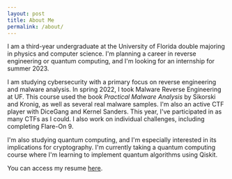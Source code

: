 ```yaml
---
layout: post
title: About Me
permalink: /about/
---
```


I am a third-year undergraduate at the University of Florida double majoring in physics and computer science. I'm planning a career in reverse engineering or quantum computing, and I'm looking for an internship for summer 2023.

I am studying cybersecurity with a primary focus on reverse engineering and malware analysis. In spring 2022, I took Malware Reverse Engineering at UF. This course used the book *Practical Malware Analysis* by Sikorski and Kronig, as well as several real malware samples. I'm also an active CTF player with DiceGang and Kernel Sanders. This year, I've participated in as many CTFs as I could. I also work on individual challenges, including completing Flare-On 9.

I'm also studying quantum computing, and I'm especially interested in its implications for cryptography. I'm currently taking a quantum computing course where I'm learning to implement quantum algorithms using Qiskit.

You can access my resume [here](/resume/).
